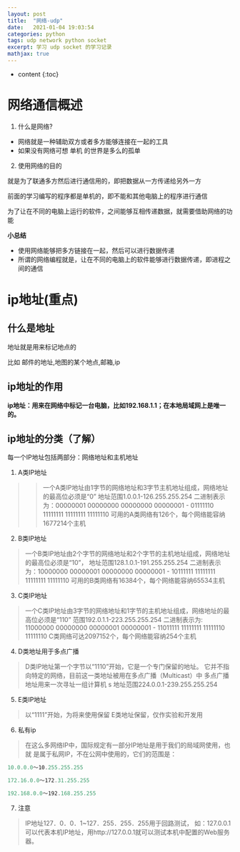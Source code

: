 ```yaml
---
layout: post
title:  "网络-udp"
date:   2021-01-04 19:03:54
categories: python
tags: udp network python socket
excerpt: 学习 udp socket 的学习记录
mathjax: true
---
```


* content
{:toc}


# 网络通信概述
1. 什么是网络?

+ 网络就是一种辅助双方或者多方能够连接在一起的工具
+ 如果没有网络可想 单机 的世界是多么的孤单


2. 使用网络的目的

  就是为了联通多方然后进行通信用的，即把数据从一方传递给另外一方

  前面的学习编写的程序都是单机的，即不能和其他电脑上的程序进行通信

  为了让在不同的电脑上运行的软件，之间能够互相传递数据，就需要借助网络的功能

**小总结**

+ 使用网络能够把多方链接在一起，然后可以进行数据传递
+ 所谓的网络编程就是，让在不同的电脑上的软件能够进行数据传递，即进程之间的通信

# ip地址(重点)
## 什么是地址
  地址就是用来标记地点的

  比如 邮件的地址,地图的某个地点,邮箱,ip

## ip地址的作用

**ip地址：用来在网络中标记一台电脑，比如192.168.1.1；在本地局域网上是唯一的。**

## ip地址的分类（了解）
  每一个IP地址包括两部分：网络地址和主机地址

1. A类IP地址
>>  一个A类IP地址由1字节的网络地址和3字节主机地址组成，网络地址的最高位必须是“0”
>>  地址范围1.0.0.1-126.255.255.254
>>  二进制表示为：00000001 00000000 00000000 00000001 - 01111110 11111111 11111111 11111110
>>  可用的A类网络有126个，每个网络能容纳1677214个主机

2. B类IP地址
> 一个B类IP地址由2个字节的网络地址和2个字节的主机地址组成，网络地址的最高位必须是“10”，
> 地址范围128.1.0.1-191.255.255.254
> 二进制表示为：10000000 00000001 00000000 00000001 - 10111111 11111111 11111111 11111110
> 可用的B类网络有16384个，每个网络能容纳65534主机

3. C类IP地址
> 一个C类IP地址由3字节的网络地址和1字节的主机地址组成，网络地址的最高位必须是“110”
> 范围192.0.1.1-223.255.255.254
> 二进制表示为: 11000000 00000000 00000001 00000001 - 11011111 11111111 11111110 11111110
> C类网络可达2097152个，每个网络能容纳254个主机

4. D类地址用于多点广播
> D类IP地址第一个字节以“1110”开始，它是一个专门保留的地址。
> 它并不指向特定的网络，目前这一类地址被用在多点广播（Multicast）中
> 多点广播地址用来一次寻址一组计算机 s 地址范围224.0.0.1-239.255.255.254

5. E类IP地址
> 以“1111”开始，为将来使用保留
> E类地址保留，仅作实验和开发用

6. 私有ip
> 在这么多网络IP中，国际规定有一部分IP地址是用于我们的局域网使用，也就
> 是属于私网IP，不在公网中使用的，它们的范围是：

```js
10.0.0.0～10.255.255.255

172.16.0.0～172.31.255.255

192.168.0.0～192.168.255.255
```

7. 注意
> IP地址127．0．0．1~127．255．255．255用于回路测试，
> 如：127.0.0.1可以代表本机IP地址，用http://127.0.0.1就可以测试本机中配置的Web服务器。

